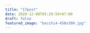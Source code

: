 ```yaml
---
title: "17post"
date: 2020-12-08T05:29:59+07:00
draft: false
featured_image: "bocchi4-450x300.jpg"
---
```


